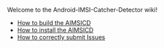 Welcome to the Android-IMSI-Catcher-Detector wiki!

* [How to build the AIMSICD](https://github.com/SecUpwN/Android-IMSI-Catcher-Detector/wiki/How-to-build-the-AIMSICD)
* [How to install the AIMSICD](https://github.com/SecUpwN/Android-IMSI-Catcher-Detector/wiki/How-to-install-the-AIMSICD)
* [How to correctly submit Issues](https://github.com/SecUpwN/Android-IMSI-Catcher-Detector/wiki/How-to-correctly-submit-Issues)